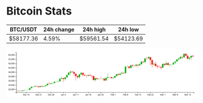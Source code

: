 # Bitcoin Stats

BTC/USDT|24h change|24h high|24h low|
|---|---|---|---|
|$58177.36|4.59%|$59561.54|$54123.69|

<img src="./chart.svg">
